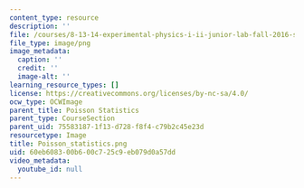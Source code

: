 ```yaml
---
content_type: resource
description: ''
file: /courses/8-13-14-experimental-physics-i-ii-junior-lab-fall-2016-spring-2017/60eb608300b600c725c9eb079d0a57dd_Poisson_statistics.png
file_type: image/png
image_metadata:
  caption: ''
  credit: ''
  image-alt: ''
learning_resource_types: []
license: https://creativecommons.org/licenses/by-nc-sa/4.0/
ocw_type: OCWImage
parent_title: Poisson Statistics
parent_type: CourseSection
parent_uid: 75583187-1f13-d728-f8f4-c79b2c45e23d
resourcetype: Image
title: Poisson_statistics.png
uid: 60eb6083-00b6-00c7-25c9-eb079d0a57dd
video_metadata:
  youtube_id: null
---
```


